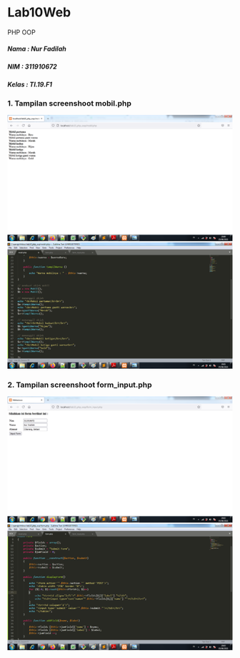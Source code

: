 # Lab10Web
PHP OOP

##### Nama : Nur Fadilah
##### NIM : 311910672
##### Kelas : TI.19.F1

### 1. Tampilan screenshoot mobil.php
![gambar 1](screenshoot/s1.png)
![gambar 2](screenshoot/s2.png)

### 2. Tampilan screenshoot form_input.php
![gambar 3](screenshoot/s3.png)
![gambar 4](screenshoot/s4.png)